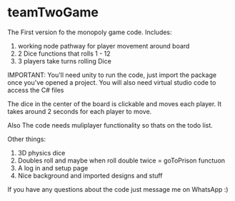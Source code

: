 # teamTwoGame

The First version fo the monopoly game code. Includes:

1. working node pathway for player movement around board
2. 2 Dice functions that rolls 1 - 12 
3. 3 players take turns rolling Dice

IMPORTANT: You'll need unity to run the code, just import the package once you've opened a project. You will also need virtual studio code to access the C# files

The dice in the center of the board is clickable and moves each player. It takes around 2 seconds for each player to move.

Also The code needs muliplayer functionality so thats on the todo list.

Other things:

1. 3D physics dice
2. Doubles roll and maybe when roll double twice = goToPrison functuon
3. A log in and setup page
4. Nice background and imported designs and stuff

If you have any questions about the code just message me on WhatsApp :)
